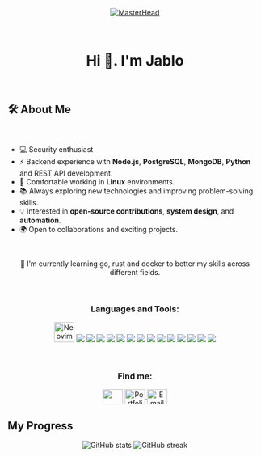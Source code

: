 <p align="center">
  <a href="https://github.com/GJablo">
    <img src="https://media.giphy.com/media/v1.Y2lkPTc5MGI3NjExMWY0M3RlOTV0MDI5eTdjYXdwODh1bjk2bDV5NmRlcmpicHV0czRuMSZlcD12MV9pbnRlcm5hbF9naWZfYnlfaWQmY3Q9Zw/qgQUggAC3Pfv687qPC/giphy.gif" alt="MasterHead">
  </a>
</p>
<br>
<h1 align="center">
    Hi 👋. I'm Jablo
</h1>
<br>

## 🛠️ About Me
<br>

- 💻 Security enthusiast
- ⚡ Backend experience with **Node.js**, **PostgreSQL**, **MongoDB**, **Python** and REST API development.  
- 🐧 Comfortable working in **Linux** environments.  
- 📚 Always exploring new technologies and improving problem-solving skills.  
- 💡 Interested in **open-source contributions**, **system design**, and **automation**.  
- 🌍 Open to collaborations and exciting projects. 
<br>

<p align = "center">🌱 I’m currently learning go, rust and docker to better my skills across different fields.</p> 

<br>
<h3 align="center">Languages and Tools:</h3>
<p align="center">
  <img src="https://upload.wikimedia.org/wikipedia/commons/4/4f/Neovim-logo.svg" alt="Neovim Logo" width="40" height="40"/>
  <img src="https://img.shields.io/badge/VS_Code-0078D4?style=flat-square&logo=visual-studio-code&logoColor=white" />
  <img src="https://img.shields.io/badge/JavaScript-F7DF1E?style=flat-square&logo=javascript&logoColor=black" />
  <img src="https://img.shields.io/badge/TypeScript-3178C6?style=flat-square&logo=typescript&logoColor=white" />
  <img src="https://img.shields.io/badge/Python-3776AB?style=flat-square&logo=python&logoColor=white" />
  <img src="https://img.shields.io/badge/React-20232A?style=flat-square&logo=react&logoColor=61DAFB" />
  <img src="https://img.shields.io/badge/Tailwind_CSS-06B6D4?style=flat-square&logo=tailwind-css&logoColor=white" />
  <img src="https://img.shields.io/badge/Node.js-339933?style=flat-square&logo=node.js&logoColor=white" />
  <img src="https://img.shields.io/badge/Git-F05032?style=flat-square&logo=git&logoColor=white" />
  <img src="https://img.shields.io/badge/Linux-FCC624?style=flat-square&logo=linux&logoColor=black" />
  <img src="https://img.shields.io/badge/VMware-607078?style=flat-square&logo=vmware&logoColor=white" />
  <img src="https://img.shields.io/badge/Docker-2496ED?style=flat-square&logo=docker&logoColor=white" />
  <img src="https://img.shields.io/badge/PostgreSQL-316192?style=flat-square&logo=postgresql&logoColor=white" />
  <img src="https://img.shields.io/badge/MongoDB-47A248?style=flat-square&logo=mongodb&logoColor=white" />
  <img src="https://img.shields.io/badge/Go-00ADD8?style=flat-square&logo=go&logoColor=white" />
</p>

<br>
<h3 align="center">Find me:</h3>
<p align="center">
<a href="https://x.com/GJablo254" target="blank"><img align="center" src="https://cdn.jsdelivr.net/npm/simple-icons@3.0.1/icons/twitter.svg" alt="" height="30" width="40" /></a>
  
<a href="https://gibbyjablo.netlify.app" target="blank">
  <img align="center" src="https://cdn.jsdelivr.net/npm/simple-icons@3.0.1/icons/internetexplorer.svg" alt="Portfolio" height="30" width="40" />
</a>

<a href="mailto:gibbyjablo@gmail.com" target="blank">
  <img align="center" src="https://cdn.jsdelivr.net/npm/simple-icons@3.0.1/icons/gmail.svg" alt="Email" height="30" width="40" />
</a>
</p>

## My Progress
<p align="center">
<p align="center">
  <img src="https://github-readme-stats.vercel.app/api?username=GJablo&show_icons=true&theme=gruvbox" alt="GitHub stats" />
  <img src="https://github-readme-streak-stats.herokuapp.com/?user=GJablo&theme=gruvbox" alt="GitHub streak" />
</p>
</p>

<!---
GJablo/GJablo is a ✨ special ✨ repository because its `README.md` (this file) appears on your GitHub profile.
You can click the Preview link to take a look at your changes.
--->
